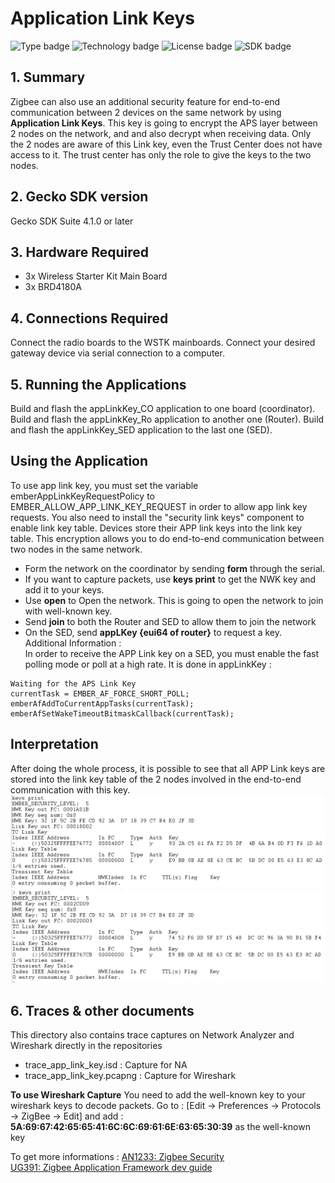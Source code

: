 # Application Link Keys
![Type badge](https://img.shields.io/badge/Type-Virtual%20application-green)
![Technology badge](https://img.shields.io/badge/Technology-Zigbee-green)
![License badge](https://img.shields.io/badge/License-Zlib-green)
![SDK badge](https://img.shields.io/badge/SDK-v4.1.0-green)

## 1. Summary
Zigbee can also use an additional security feature for end-to-end communication between 2 devices
on the same network by using **Application Link Keys**. This key is going to encrypt the APS layer between 2 nodes on the network, and and also decrypt when receiving data. Only the 2 nodes are aware of this Link key, even the Trust Center does not have access to it. The trust center has only the role to give the keys to the two nodes.

## 2. Gecko SDK version
Gecko SDK Suite 4.1.0 or later
## 3. Hardware Required
* 3x Wireless Starter Kit Main Board
* 3x BRD4180A
## 4. Connections Required
Connect the radio boards to the WSTK mainboards. Connect your desired gateway device via serial connection to a computer.

## 5. Running the Applications
Build and flash the appLinkKey_CO application to one board (coordinator).
Build and flash the appLinkKey_Ro application to another one (Router).
Build and flash the appLinkKey_SED application to the last one (SED).

## Using the Application
To use app link key, you must set the variable emberAppLinkKeyRequestPolicy to EMBER_ALLOW_APP_LINK_KEY_REQUEST in order to allow app link key requests. You also need to install the "security link keys" component to enable link key table.
Devices store their APP link keys into the link key table. This encryption allows you to do end-to-end communication between two nodes in the same network.

* Form the network on the coordinator by sending **form** through the serial.
* If you want to capture packets, use **keys print** to get the NWK key and add it to your keys.
* Use **open** to Open the network. This is going to open the network to join with well-known key.
* Send **join** to both the Router and SED to allow them to join the network
* On the SED, send **appLKey {eui64 of router}** to request a key.
Additional Information :\
In order to receive the APP Link key on a SED, you must enable the fast polling mode or poll at a high rate. It is done in appLinkKey :
```
Waiting for the APS Link Key
currentTask = EMBER_AF_FORCE_SHORT_POLL;
emberAfAddToCurrentAppTasks(currentTask);
emberAfSetWakeTimeoutBitmaskCallback(currentTask);
```
## Interpretation
After doing the whole process, it is possible to see that all APP Link keys are stored into the link key table of the 2 nodes involved in the end-to-end communication with this key.\
![alt text](doc/keysPrintRouter.PNG "Keys Print Router")
![alt text](doc/keysPrintSED.PNG "Keys Print SED")

## 6. Traces & other documents
This directory also contains trace captures on Network Analyzer and Wireshark directly in the repositories
* trace_app_link_key.isd : Capture for NA
* trace_app_link_key.pcapng : Capture for Wireshark

**To use Wireshark Capture**
You need to add the well-known key to your wireshark keys to decode packets.
Go to : [Edit -> Preferences -> Protocols -> ZigBee -> Edit] and add :
**5A:69:67:42:65:65:41:6C:6C:69:61:6E:63:65:30:39** as the well-known key

To get more informations : [AN1233: Zigbee Security](https://www.silabs.com/documents/public/application-notes/an1233-zigbee-security.pdf)\
[UG391: Zigbee Application Framework dev guide](https://www.silabs.com/documents/public/user-guides/ug391-zigbee-app-framework-dev-guide.pdf)
